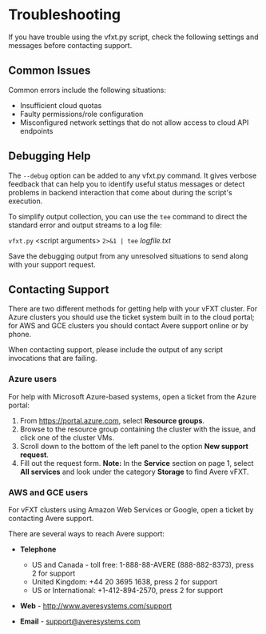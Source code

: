 # Troubleshooting

If you have trouble using the vfxt.py script, check the following settings and messages before contacting support. 

## Common Issues

Common errors include the following situations: 
* Insufficient cloud quotas
* Faulty permissions/role configuration
* Misconfigured network settings that do not allow access to cloud API endpoints

## Debugging Help

The `--debug` option can be added to any vfxt.py command. It gives verbose feedback that can help you to identify useful status messages or detect problems in backend interaction that come about during the script's execution. 

To simplify output collection, you can use the `tee` command to direct the standard error and output streams to a log file: 

`vfxt.py` \<script arguments\> `2>&1 | tee` *logfile.txt* 

Save the debugging output from any unresolved situations to send along with your support request. 

## Contacting Support 

There are two different methods for getting help with your vFXT cluster. For Azure clusters you should use the ticket system built in to the cloud portal; for AWS and GCE clusters you should contact Avere support online or by phone.

When contacting support, please include the output of any script invocations that are failing.

### Azure users

For help with Microsoft Azure-based systems, open a ticket from the Azure portal: 

1. From https://portal.azure.com, select **Resource groups**.
1. Browse to the resource group containing the cluster with the issue, and click one of the cluster VMs. 
1. Scroll down to the bottom of the left panel to the option **New support request**.
1. Fill out the request form. **Note:** In the **Service** section on page 1, select **All services** and look under the category **Storage** to find Avere vFXT.

### AWS and GCE users 

For vFXT clusters using Amazon Web Services or Google, open a ticket by contacting Avere support. 

There are several ways to reach Avere support:

* **Telephone** 
  * US and Canada - toll free: 1-888-88-AVERE (888-882-8373), press 2 for support
  * United Kingdom: +44 20 3695 1638, press 2 for support
  * US or International: +1-412-894-2570, press 2 for support

* **Web** - http://www.averesystems.com/support 
 
* **Email** - support@averesystems.com
